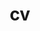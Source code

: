 ---
layout: cv
permalink: /assets/pdf/resume.pdf
title: cv
nav: true
nav_order: 3
cv_pdf: resume.pdf
# description: This is a description of the page. You can modify it in '_pages/cv.md'. You can also change or remove the top pdf download button.
# toc:
#   sidebar: left
---